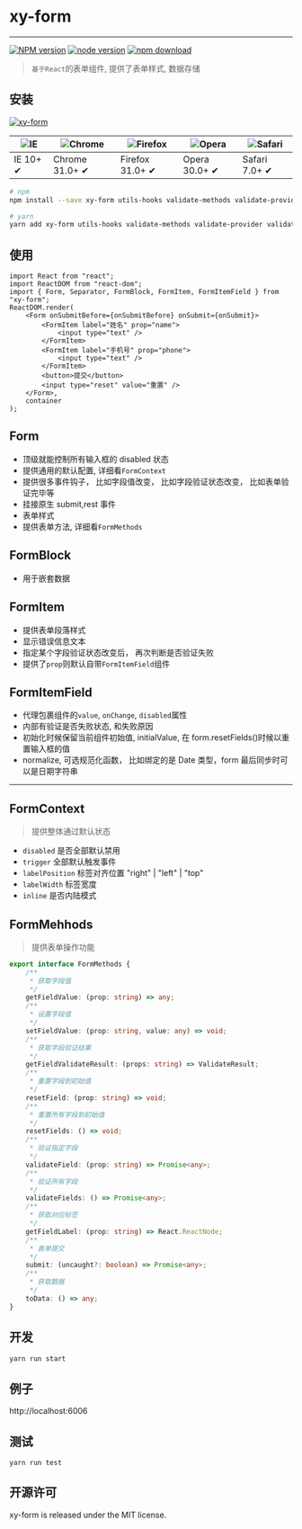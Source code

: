 # xy-form

---

[![NPM version][npm-image]][npm-url]
[![node version][node-image]][node-url]
[![npm download][download-image]][download-url]

[npm-image]: http://img.shields.io/npm/v/xy-form.svg?style=flat-square
[npm-url]: http://npmjs.org/package/xy-form
[node-image]: https://img.shields.io/badge/node.js-%3E=_0.10-green.svg?style=flat-square
[node-url]: http://nodejs.org/download/
[download-image]: https://img.shields.io/npm/dm/xy-form.svg?style=flat-square
[download-url]: https://npmjs.org/package/xy-form

> `基于React`的表单组件, 提供了表单样式, 数据存储

## 安装

[![xy-form](https://nodei.co/npm/xy-form.png)](https://npmjs.org/package/xy-form)

| ![IE](https://github.com/alrra/browser-logos/blob/master/src/edge/edge_48x48.png?raw=true) | ![Chrome](https://github.com/alrra/browser-logos/blob/master/src/chrome/chrome_48x48.png?raw=true) | ![Firefox](https://github.com/alrra/browser-logos/blob/master/src/firefox/firefox_48x48.png?raw=true) | ![Opera](https://github.com/alrra/browser-logos/blob/master/src/opera/opera_48x48.png?raw=true) | ![Safari](https://github.com/alrra/browser-logos/blob/master/src/safari/safari_48x48.png?raw=true) |
| ------------------------------------------------------------------------------------------ | -------------------------------------------------------------------------------------------------- | ----------------------------------------------------------------------------------------------------- | ----------------------------------------------------------------------------------------------- | -------------------------------------------------------------------------------------------------- |
| IE 10+ ✔                                                                                   | Chrome 31.0+ ✔                                                                                     | Firefox 31.0+ ✔                                                                                       | Opera 30.0+ ✔                                                                                   | Safari 7.0+ ✔                                                                                      |

```sh
# npm
npm install --save xy-form utils-hooks validate-methods validate-provider validate-runner classnames

# yarn
yarn add xy-form utils-hooks validate-methods validate-provider validate-runner classnames
```

## 使用

```tsx
import React from "react";
import ReactDOM from "react-dom";
import { Form, Separator, FormBlock, FormItem, FormItemField } from "xy-form";
ReactDOM.render(
    <Form onSubmitBefore={onSubmitBefore} onSubmit={onSubmit}>
        <FormItem label="姓名" prop="name">
            <input type="text" />
        </FormItem>
        <FormItem label="手机号" prop="phone">
            <input type="text" />
        </FormItem>
        <button>提交</button>
        <input type="reset" value="重置" />
    </Form>,
    container
);
```

## Form

-   顶级就能控制所有输入框的 disabled 状态
-   提供通用的默认配置, 详细看`FormContext`
-   提供很多事件钩子， 比如字段值改变， 比如字段验证状态改变， 比如表单验证完毕等
-   挂接原生 submit,rest 事件
-   表单样式
-   提供表单方法, 详细看`FormMethods`

## FormBlock

-   用于嵌套数据

## FormItem

-   提供表单段落样式
-   显示错误信息文本
-   指定某个字段验证状态改变后， 再次判断是否验证失败
-   提供了`prop`则默认自带`FormItemField`组件

## FormItemField

-   代理包裹组件的`value`, `onChange`, `disabled`属性
-   内部有验证是否失败状态, 和失败原因
-   初始化时候保留当前组件初始值, initialValue, 在 form.resetFields()时候以重置输入框的值
-   normalize, 可选规范化函数， 比如绑定的是 Date 类型，form 最后同步时可以是日期字符串

---

## FormContext

> 提供整体通过默认状态

-   `disabled` 是否全部默认禁用
-   `trigger` 全部默认触发事件
-   `labelPosition` 标签对齐位置 "right" | "left" | "top"
-   `labelWidth` 标签宽度
-   `inline` 是否内陆模式

## FormMehhods

> 提供表单操作功能

```ts
export interface FormMethods {
    /**
     * 获取字段值
     */
    getFieldValue: (prop: string) => any;
    /**
     * 设置字段值
     */
    setFieldValue: (prop: string, value: any) => void;
    /**
     * 获取字段验证结果
     */
    getFieldValidateResult: (props: string) => ValidateResult;
    /**
     * 重置字段到初始值
     */
    resetField: (prop: string) => void;
    /**
     * 重置所有字段到初始值
     */
    resetFields: () => void;
    /**
     * 验证指定字段
     */
    validateField: (prop: string) => Promise<any>;
    /**
     * 验证所有字段
     */
    validateFields: () => Promise<any>;
    /**
     * 获取对应标签
     */
    getFieldLabel: (prop: string) => React.ReactNode;
    /**
     * 表单提交
     */
    submit: (uncaught?: boolean) => Promise<any>;
    /**
     * 获取数据
     */
    toData: () => any;
}
```

## 开发

```sh
yarn run start
```

## 例子

http://localhost:6006

## 测试

```
yarn run test
```

## 开源许可

xy-form is released under the MIT license.
